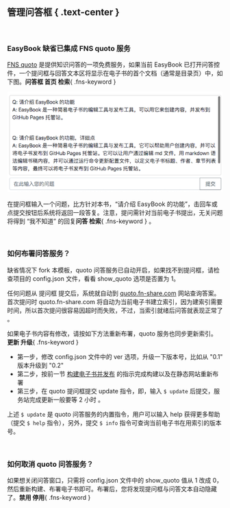 管理问答框 { .text-center }
----------

&nbsp;

### EasyBook 缺省已集成 FNS quoto 服务

[FNS quoto](https://quoto.fn-share.com) 是提供知识问答的一项免费服务，如果当前 EasyBook 已打开问答控件，一个提问框与回答文本区将显示在电子书的首个文档（通常是目录页）中，如下图。**问答框 首页 检索**{ .fns-keyword }

![quoto 问答框](res/submit_quoto.gif)

在提问框输入一个问题，比方针对本书，“请介绍 EasyBook 的功能”，击回车或点提交按钮后系统将返回一段答复。注意，提问需针对当前电子书提出，无关问题将得到 “我不知道” 的回复**问答 检索**{ .fns-keyword } 。

&nbsp;

### 如何布署问答服务？

缺省情况下 fork 本模板，quoto 问答服务已自动开启，如果找不到提问框，请检查项目的 config.json 文件，看看 show_quoto 选项是否置为 1。

任何问题从 提问框 提交后，系统就自动到 [quoto.fn-share.com](https://quoto.fn-share.com) 网站查询答案。首次提问时 quoto.fn-share.com 将自动为当前电子书建立索引，因为建索引需要时间，所以首次提问很容易因超时而失败，不过，当索引就绪后问答就表现正常了 。

如果电子书内容有修改，请按如下方法重新布署，quoto 服务也同步更新索引。**更新 升级**{ .fns-keyword }

- 第一步，修改 config.json 文件中的 ver 选项，升级一下版本号，比如从 "0.1" 版本升级到 "0.2"
- 第二步，按前一节 [构建电子书并发布](#2.3) 的指示完成构建以及在静态网站重新布署
- 第三步，在 quoto 提问框提交 update 指令，即，输入 `$ update` 后提交，服务站完成更新一般要等 2 小时 。

上述 `$ update` 是 quoto 问答服务的内置指令，用户可以输入 help 获得更多帮助（提交 `$ help` 指令），另外，提交 `$ info` 指令可查询当前电子书在用索引的版本号。

&nbsp;

### 如何取消 quoto 问答服务？

如果想关闭问答窗口，只需将 config.json 文件中的 show_quoto 值从 1 改成 0，然后重新构建、布署电子书即可。布署后，您将发现提问框与问答文本自动隐藏了。**禁用 停用**{ .fns-keyword }
